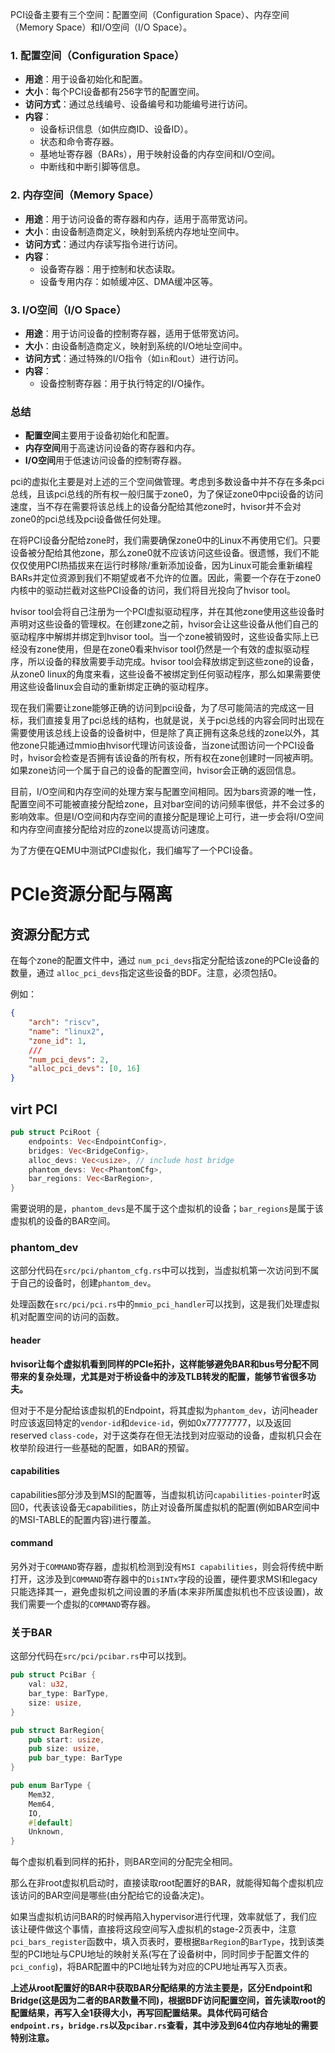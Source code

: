 PCI设备主要有三个空间：配置空间（Configuration Space）、内存空间（Memory Space）和I/O空间（I/O Space）。

### 1. 配置空间（Configuration Space）
- **用途**：用于设备初始化和配置。
- **大小**：每个PCI设备都有256字节的配置空间。
- **访问方式**：通过总线编号、设备编号和功能编号进行访问。
- **内容**：
  - 设备标识信息（如供应商ID、设备ID）。
  - 状态和命令寄存器。
  - 基地址寄存器（BARs），用于映射设备的内存空间和I/O空间。
  - 中断线和中断引脚等信息。

### 2. 内存空间（Memory Space）
- **用途**：用于访问设备的寄存器和内存，适用于高带宽访问。
- **大小**：由设备制造商定义，映射到系统内存地址空间中。
- **访问方式**：通过内存读写指令进行访问。
- **内容**：
  - 设备寄存器：用于控制和状态读取。
  - 设备专用内存：如帧缓冲区、DMA缓冲区等。

### 3. I/O空间（I/O Space）
- **用途**：用于访问设备的控制寄存器，适用于低带宽访问。
- **大小**：由设备制造商定义，映射到系统的I/O地址空间中。
- **访问方式**：通过特殊的I/O指令（如`in`和`out`）进行访问。
- **内容**：
  - 设备控制寄存器：用于执行特定的I/O操作。

### 总结
- **配置空间**主要用于设备初始化和配置。
- **内存空间**用于高速访问设备的寄存器和内存。
- **I/O空间**用于低速访问设备的控制寄存器。

pci的虚拟化主要是对上述的三个空间做管理。考虑到多数设备中并不存在多条pci总线，且该pci总线的所有权一般归属于zone0，为了保证zone0中pci设备的访问速度，当不存在需要将该总线上的设备分配给其他zone时，hvisor并不会对zone0的pci总线及pci设备做任何处理。

在将PCI设备分配给zone时，我们需要确保zone0中的Linux不再使用它们。只要设备被分配给其他zone，那么zone0就不应该访问这些设备。很遗憾，我们不能仅仅使用PCI热插拔来在运行时移除/重新添加设备，因为Linux可能会重新编程BARs并定位资源到我们不期望或者不允许的位置。因此，需要一个存在于zone0内核中的驱动拦截对这些PCI设备的访问，我们将目光投向了hvisor tool。

hvisor tool会将自己注册为一个PCI虚拟驱动程序，并在其他zone使用这些设备时声明对这些设备的管理权。在创建zone之前，hvisor会让这些设备从他们自己的驱动程序中解绑并绑定到hvisor tool。当一个zone被销毁时，这些设备实际上已经没有zone使用，但是在zone0看来hvisor tool仍然是一个有效的虚拟驱动程序，所以设备的释放需要手动完成。hvisor tool会释放绑定到这些zone的设备，从zone0 linux的角度来看，这些设备不被绑定到任何驱动程序，那么如果需要使用这些设备linux会自动的重新绑定正确的驱动程序。

现在我们需要让zone能够正确的访问到pci设备，为了尽可能简洁的完成这一目标，我们直接复用了pci总线的结构，也就是说，关于pci总线的内容会同时出现在需要使用该总线上设备的设备树中，但是除了真正拥有这条总线的zone以外，其他zone只能通过mmio由hvisor代理访问该设备，当zone试图访问一个PCI设备时，hvisor会检查是否拥有该设备的所有权，所有权在zone创建时一同被声明。如果zone访问一个属于自己的设备的配置空间，hvisor会正确的返回信息。

目前，I/O空间和内存空间的处理方案与配置空间相同。因为bars资源的唯一性，配置空间不可能被直接分配给zone，且对bar空间的访问频率很低，并不会过多的影响效率。但是I/O空间和内存空间的直接分配是理论上可行，进一步会将I/O空间和内存空间直接分配给对应的zone以提高访问速度。

为了方便在QEMU中测试PCI虚拟化，我们编写了一个PCI设备。

# PCIe资源分配与隔离

## 资源分配方式

在每个zone的配置文件中，通过 `num_pci_devs`指定分配给该zone的PCIe设备的数量，通过 `alloc_pci_devs`指定这些设备的BDF。注意，必须包括0。

例如：

```json
{
    "arch": "riscv",
    "name": "linux2",
    "zone_id": 1,
    ///
    "num_pci_devs": 2,
    "alloc_pci_devs": [0, 16]
}
```

## virt PCI

```rust
pub struct PciRoot {
    endpoints: Vec<EndpointConfig>,
    bridges: Vec<BridgeConfig>,
    alloc_devs: Vec<usize>, // include host bridge
    phantom_devs: Vec<PhantomCfg>,
    bar_regions: Vec<BarRegion>,
}
```

需要说明的是，`phantom_devs`是不属于这个虚拟机的设备；`bar_regions`是属于该虚拟机的设备的BAR空间。

### phantom_dev

这部分代码在`src/pci/phantom_cfg.rs`中可以找到，当虚拟机第一次访问到不属于自己的设备时，创建`phantom_dev`。

处理函数在`src/pci/pci.rs`中的`mmio_pci_handler`可以找到，这是我们处理虚拟机对配置空间的访问的函数。

#### header

**hvisor让每个虚拟机看到同样的PCIe拓扑，这样能够避免BAR和bus号分配不同带来的复杂处理，尤其是对于桥设备中的涉及TLB转发的配置，能够节省很多功夫。**

但对于不是分配给该虚拟机的Endpoint，将其虚拟为`phantom_dev`，访问header时应该返回特定的`vendor-id`和`device-id`，例如0x77777777，以及返回reserved `class-code`，对于这类存在但无法找到对应驱动的设备，虚拟机只会在枚举阶段进行一些基础的配置，如BAR的预留。

#### capabilities

capabilities部分涉及到MSI的配置等，当虚拟机访问`capabilities-pointer`时返回0，代表该设备无capabilities，防止对设备所属虚拟机的配置(例如BAR空间中的MSI-TABLE的配置内容)进行覆盖。

#### command

另外对于`COMMAND`寄存器，虚拟机检测到没有`MSI capabilities`，则会将传统中断打开，这涉及到`COMMAND`寄存器中的`DisINTx`字段的设置，硬件要求MSI和legacy只能选择其一，避免虚拟机之间设置的矛盾(本来非所属虚拟机也不应该设置)，故我们需要一个虚拟的`COMMAND`寄存器。

### 关于BAR

这部分代码在`src/pci/pcibar.rs`中可以找到。

```rust
pub struct PciBar {
    val: u32,
    bar_type: BarType,
    size: usize,
}

pub struct BarRegion{
    pub start: usize,
    pub size: usize,
    pub bar_type: BarType
}

pub enum BarType {
    Mem32,
    Mem64,
    IO,
    #[default]
    Unknown,
}
```

每个虚拟机看到同样的拓扑，则BAR空间的分配完全相同。

那么在非root虚拟机启动时，直接读取root配置好的BAR，就能得知每个虚拟机应该访问的BAR空间是哪些(由分配给它的设备决定)。

如果当虚拟机访问BAR的时候再陷入hypervisor进行代理，效率就低了，我们应该让硬件做这个事情，直接将这段空间写入虚拟机的stage-2页表中，注意`pci_bars_register`函数中，填入页表时，要根据`BarRegion`的`BarType`，找到该类型的PCI地址与CPU地址的映射关系(写在了设备树中，同时同步于配置文件的`pci_config`)，将BAR配置中的PCI地址转为对应的CPU地址再写入页表。

**上述从root配置好的BAR中获取BAR分配结果的方法主要是，区分Endpoint和Bridge(这是因为二者的BAR数量不同)，根据BDF访问配置空间，首先读取root的配置结果，再写入全1获得大小，再写回配置结果。具体代码可结合`endpoint.rs`，`bridge.rs`以及`pcibar.rs`查看，其中涉及到64位内存地址的需要特别注意。**